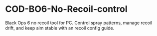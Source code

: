 # COD-BO6-No-Recoil-control
Black Ops 6 no recoil tool for PC. Control spray patterns, manage recoil drift, and keep aim stable with an recoil config guide.
